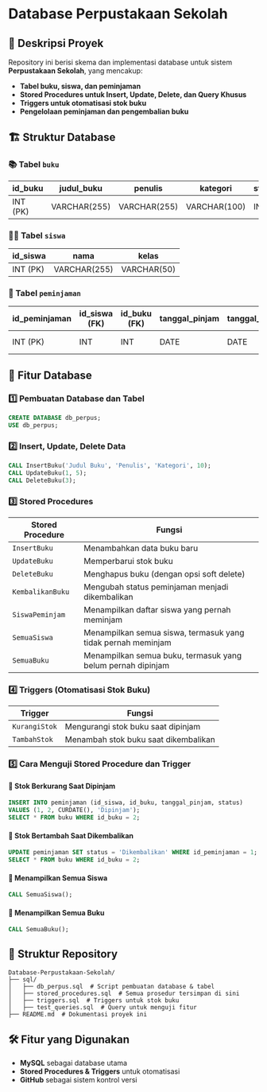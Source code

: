 # Database Perpustakaan Sekolah

## 📌 Deskripsi Proyek
Repository ini berisi skema dan implementasi database untuk sistem **Perpustakaan Sekolah**, yang mencakup:
- **Tabel buku, siswa, dan peminjaman**
- **Stored Procedures untuk Insert, Update, Delete, dan Query Khusus**
- **Triggers untuk otomatisasi stok buku**
- **Pengelolaan peminjaman dan pengembalian buku**

## 🏗 Struktur Database
### 📚 Tabel `buku`
| id_buku | judul_buku | penulis | kategori | stok |
|---------|------------|---------|----------|------|
| INT (PK) | VARCHAR(255) | VARCHAR(255) | VARCHAR(100) | INT |

### 👨‍🎓 Tabel `siswa`
| id_siswa | nama | kelas |
|----------|------|-------|
| INT (PK) | VARCHAR(255) | VARCHAR(50) |

### 📖 Tabel `peminjaman`
| id_peminjaman | id_siswa (FK) | id_buku (FK) | tanggal_pinjam | tanggal_kembali | status |
|--------------|-------------|------------|--------------|--------------|--------|
| INT (PK) | INT | INT | DATE | DATE | ENUM('Dipinjam', 'Dikembalikan') |

## 🚀 Fitur Database

### **1️⃣ Pembuatan Database dan Tabel**
```sql
CREATE DATABASE db_perpus;
USE db_perpus;
```

### **2️⃣ Insert, Update, Delete Data**
```sql
CALL InsertBuku('Judul Buku', 'Penulis', 'Kategori', 10);
CALL UpdateBuku(1, 5);
CALL DeleteBuku(3);
```

### **3️⃣ Stored Procedures**
| Stored Procedure | Fungsi |
|-----------------|--------|
| `InsertBuku` | Menambahkan data buku baru |
| `UpdateBuku` | Memperbarui stok buku |
| `DeleteBuku` | Menghapus buku (dengan opsi soft delete) |
| `KembalikanBuku` | Mengubah status peminjaman menjadi dikembalikan |
| `SiswaPeminjam` | Menampilkan daftar siswa yang pernah meminjam |
| `SemuaSiswa` | Menampilkan semua siswa, termasuk yang tidak pernah meminjam |
| `SemuaBuku` | Menampilkan semua buku, termasuk yang belum pernah dipinjam |

### **4️⃣ Triggers (Otomatisasi Stok Buku)**
| Trigger | Fungsi |
|---------|--------|
| `KurangiStok` | Mengurangi stok buku saat dipinjam |
| `TambahStok` | Menambah stok buku saat dikembalikan |

### **5️⃣ Cara Menguji Stored Procedure dan Trigger**
#### 🔹 **Stok Berkurang Saat Dipinjam**
```sql
INSERT INTO peminjaman (id_siswa, id_buku, tanggal_pinjam, status) 
VALUES (1, 2, CURDATE(), 'Dipinjam');
SELECT * FROM buku WHERE id_buku = 2;
```

#### 🔹 **Stok Bertambah Saat Dikembalikan**
```sql
UPDATE peminjaman SET status = 'Dikembalikan' WHERE id_peminjaman = 1;
SELECT * FROM buku WHERE id_buku = 2;
```

#### 🔹 **Menampilkan Semua Siswa**
```sql
CALL SemuaSiswa();
```

#### 🔹 **Menampilkan Semua Buku**
```sql
CALL SemuaBuku();
```

## 📂 Struktur Repository
```
Database-Perpustakaan-Sekolah/
├── sql/
│   ├── db_perpus.sql  # Script pembuatan database & tabel
│   ├── stored_procedures.sql  # Semua prosedur tersimpan di sini
│   ├── triggers.sql  # Triggers untuk stok buku
│   ├── test_queries.sql  # Query untuk menguji fitur
├── README.md  # Dokumentasi proyek ini
```

## 🛠 Fitur yang Digunakan
- **MySQL** sebagai database utama
- **Stored Procedures & Triggers** untuk otomatisasi
- **GitHub** sebagai sistem kontrol versi
